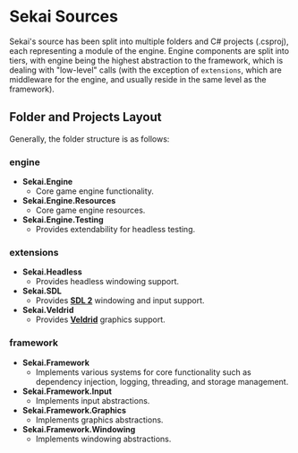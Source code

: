 # Sekai Sources

Sekai's source has been split into multiple folders and C# projects (.csproj), each representing a module of the engine. Engine components are split into tiers, with engine being the highest abstraction to the framework, which is dealing with "low-level" calls (with the exception of `extensions`, which are middleware for the engine, and usually reside in the same level as the framework).

## Folder and Projects Layout

Generally, the folder structure is as follows:

### engine
- **Sekai.Engine**
    - Core game engine functionality.
- **Sekai.Engine.Resources**
    - Core game engine resources.
- **Sekai.Engine.Testing**
    - Provides extendability for headless testing.
### extensions
- **Sekai.Headless**
    - Provides headless windowing support.
- **Sekai.SDL**
    - Provides [**SDL 2**](https://www.libsdl.org/) windowing and input support.
- **Sekai.Veldrid**
    - Provides [**Veldrid**](https://github.com/mellinoe/veldrid) graphics support.
### framework
- **Sekai.Framework**
    - Implements various systems for core functionality such as dependency injection, logging, threading, and storage management.
- **Sekai.Framework.Input**
    - Implements input abstractions.
- **Sekai.Framework.Graphics**
    - Implements graphics abstractions.
- **Sekai.Framework.Windowing**
    - Implements windowing abstractions.